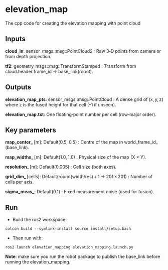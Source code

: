 # elevation_map
The cpp code for creating the elevation mapping with point cloud

## Inputs 

**cloud_in**: sensor_msgs::msg::PointCloud2 : Raw 3‑D points from camera or from depth projection.

**tf2**: geometry_msgs::msg::TransformStamped : Transform from cloud.header.frame_id → base_link(robot).

## Outputs

**elevation_map_pts**: sensor_msgs::msg::PointCloud : A dense grid of (x, y, z) where z is the fused height for that cell (–1 if unseen).

**elevation_map.txt**: One floating‑point number per cell (row‑major order).

## Key parameters

**map_center_** [m]: Default(0.5, 0.5) : Centre of the map in world_frame_id_ (base_link).

**map_widths_** [m]:	Default(1.0, 1.0) : Physical size of the map (X × Y).

**resolution_** [m]:	Default(0.005) : Cell size (both axes).

**grid_dim_** [cells]:	Default(round(width/res) + 1 → 201 × 201) : Number of cells per axis.

**sigma_meas_**: Default(0.1) :	Fixed measurement noise (used for fusion).

## Run
- Build the ros2 workspace:

`
colcon build --symlink-install
source install/setup.bash
`
- Then run with:

`
ros2 launch elevation_mapping elevation_mapping.launch.py
`

**Note**: make sure you run the robot package to publish the base_link before running the elevation_mapping.